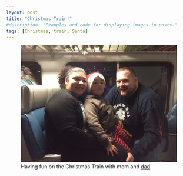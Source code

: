 ```yaml
---
layout: post
title: "Christmas Train!"
#description: "Examples and code for displaying images in posts."
tags: [Christmas, train, Santa]
---
```



<figure>
	<img src="/uploads/2016/2015-12-23 19.19.31.jpg" alt=""></a>
	<figcaption>Having fun on the Christmas Train with mom and <a href="//travisq.com">dad</a>.</figcaption>
</figure>

